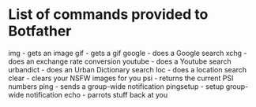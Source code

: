# List of commands provided to Botfather

img - gets an image
gif - gets a gif
google - does a Google search
xchg - does an exchange rate conversion
youtube - does a Youtube search
urbandict - does an Urban Dictionary search
loc - does a location search
clear - clears your NSFW images for you
psi - returns the current PSI numbers
ping - sends a group-wide notification
pingsetup - setup group-wide notification
echo - parrots stuff back at you

